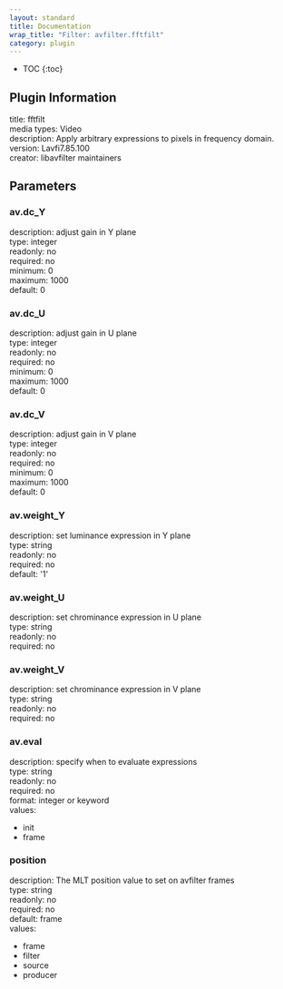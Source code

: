 ```yaml
---
layout: standard
title: Documentation
wrap_title: "Filter: avfilter.fftfilt"
category: plugin
---
```

* TOC
{:toc}

## Plugin Information

title: fftfilt  
media types:
Video  
description: Apply arbitrary expressions to pixels in frequency domain.  
version: Lavfi7.85.100  
creator: libavfilter maintainers  

## Parameters

### av.dc_Y

  
description:
adjust gain in Y plane  
type: integer  
readonly: no  
required: no  
minimum: 0  
maximum: 1000  
default: 0  

### av.dc_U

  
description:
adjust gain in U plane  
type: integer  
readonly: no  
required: no  
minimum: 0  
maximum: 1000  
default: 0  

### av.dc_V

  
description:
adjust gain in V plane  
type: integer  
readonly: no  
required: no  
minimum: 0  
maximum: 1000  
default: 0  

### av.weight_Y

  
description:
set luminance expression in Y plane  
type: string  
readonly: no  
required: no  
default: '1'  

### av.weight_U

  
description:
set chrominance expression in U plane  
type: string  
readonly: no  
required: no  

### av.weight_V

  
description:
set chrominance expression in V plane  
type: string  
readonly: no  
required: no  

### av.eval

  
description:
specify when to evaluate expressions  
type: string  
readonly: no  
required: no  
format: integer or keyword  
values:  

* init
* frame

### position

  
description:
The MLT position value to set on avfilter frames  
type: string  
readonly: no  
required: no  
default: frame  
values:  

* frame
* filter
* source
* producer


